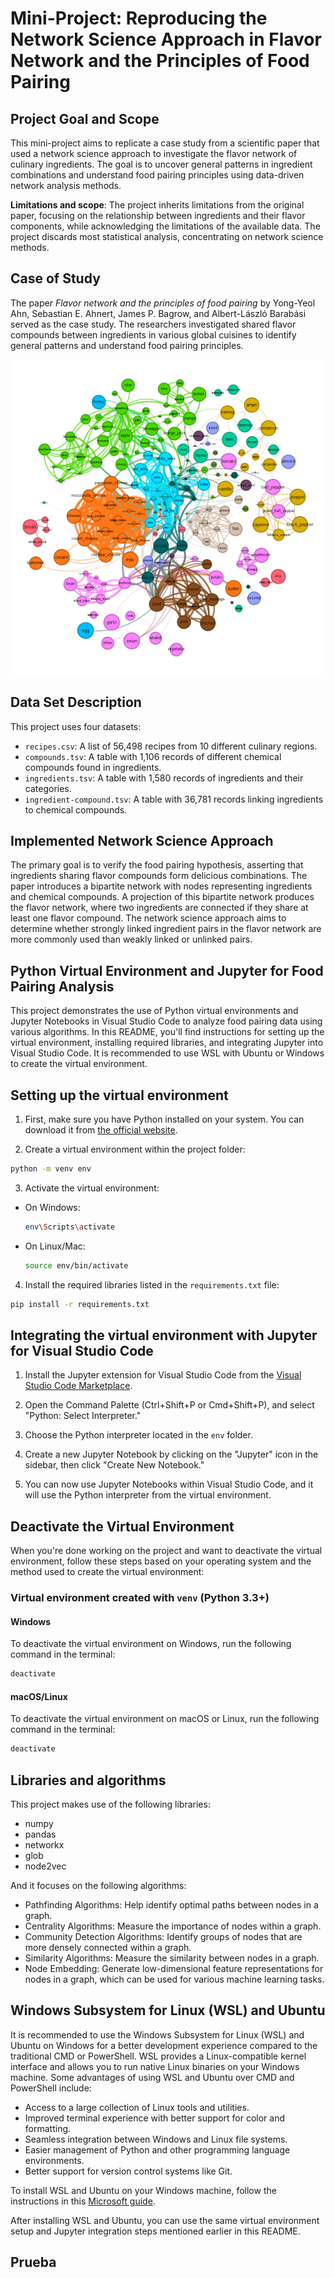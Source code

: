 # Mini-Project: Reproducing the Network Science Approach in Flavor Network and the Principles of Food Pairing

## Project Goal and Scope

This mini-project aims to replicate a case study from a scientific paper that used a network science approach to investigate the flavor network of culinary ingredients. The goal is to uncover general patterns in ingredient combinations and understand food pairing principles using data-driven network analysis methods.

**Limitations and scope**: The project inherits limitations from the original paper, focusing on the relationship between ingredients and their flavor components, while acknowledging the limitations of the available data. The project discards most statistical analysis, concentrating on network science methods.

## Case of Study

The paper _Flavor network and the principles of food pairing_ by Yong-Yeol Ahn, Sebastian E. Ahnert, James P. Bagrow, and Albert-László Barabási served as the case study. The researchers investigated shared flavor compounds between ingredients in various global cuisines to identify general patterns and understand food pairing principles.

![Example Image](example-image.png)

## Data Set Description

This project uses four datasets:

- `recipes.csv`: A list of 56,498 recipes from 10 different culinary regions.
- `compounds.tsv`: A table with 1,106 records of different chemical compounds found in ingredients.
- `ingredients.tsv`: A table with 1,580 records of ingredients and their categories.
- `ingredient-compound.tsv`: A table with 36,781 records linking ingredients to chemical compounds.

## Implemented Network Science Approach

The primary goal is to verify the food pairing hypothesis, asserting that ingredients sharing flavor compounds form delicious combinations. The paper introduces a bipartite network with nodes representing ingredients and chemical compounds. A projection of this bipartite network produces the flavor network, where two ingredients are connected if they share at least one flavor compound. The network science approach aims to determine whether strongly linked ingredient pairs in the flavor network are more commonly used than weakly linked or unlinked pairs.


## Python Virtual Environment and Jupyter for Food Pairing Analysis

This project demonstrates the use of Python virtual environments and Jupyter Notebooks in Visual Studio Code to analyze food pairing data using various algorithms. In this README, you'll find instructions for setting up the virtual environment, installing required libraries, and integrating Jupyter into Visual Studio Code. It is recommended to use WSL with Ubuntu or Windows to create the virtual environment.



## Setting up the virtual environment

1. First, make sure you have Python installed on your system. You can download it from [the official website](https://www.python.org/downloads/).

2. Create a virtual environment within the project folder:

```sh
python -m venv env

```

3. Activate the virtual environment:

- On Windows:
  ```sh
  env\Scripts\activate
  ```

- On Linux/Mac:
  ```sh
  source env/bin/activate

  ```

4. Install the required libraries listed in the `requirements.txt` file:

```sh
pip install -r requirements.txt

```

## Integrating the virtual environment with Jupyter for Visual Studio Code

1. Install the Jupyter extension for Visual Studio Code from the [Visual Studio Code Marketplace](https://marketplace.visualstudio.com/items?itemName=ms-toolsai.jupyter).

2. Open the Command Palette (Ctrl+Shift+P or Cmd+Shift+P), and select "Python: Select Interpreter."

3. Choose the Python interpreter located in the `env` folder.

4. Create a new Jupyter Notebook by clicking on the "Jupyter" icon in the sidebar, then click "Create New Notebook."

5. You can now use Jupyter Notebooks within Visual Studio Code, and it will use the Python interpreter from the virtual environment.

## Deactivate the Virtual Environment

When you're done working on the project and want to deactivate the virtual environment, follow these steps based on your operating system and the method used to create the virtual environment:

### Virtual environment created with `venv` (Python 3.3+)

#### Windows

To deactivate the virtual environment on Windows, run the following command in the terminal:

```cmd
deactivate
```
#### macOS/Linux
To deactivate the virtual environment on macOS or Linux, run the following command in the terminal:

 ```sh
deactivate
```

## Libraries and algorithms

This project makes use of the following libraries:

- numpy
- pandas
- networkx
- glob
- node2vec

And it focuses on the following algorithms:

- Pathfinding Algorithms: Help identify optimal paths between nodes in a graph.
- Centrality Algorithms: Measure the importance of nodes within a graph.
- Community Detection Algorithms: Identify groups of nodes that are more densely connected within a graph.
- Similarity Algorithms: Measure the similarity between nodes in a graph.
- Node Embedding: Generate low-dimensional feature representations for nodes in a graph, which can be used for various machine learning tasks.

## Windows Subsystem for Linux (WSL) and Ubuntu

It is recommended to use the Windows Subsystem for Linux (WSL) and Ubuntu on Windows for a better development experience compared to the traditional CMD or PowerShell. WSL provides a Linux-compatible kernel interface and allows you to run native Linux binaries on your Windows machine. Some advantages of using WSL and Ubuntu over CMD and PowerShell include:

- Access to a large collection of Linux tools and utilities.
- Improved terminal experience with better support for color and formatting.
- Seamless integration between Windows and Linux file systems.
- Easier management of Python and other programming language environments.
- Better support for version control systems like Git.

To install WSL and Ubuntu on your Windows machine, follow the instructions in this [Microsoft guide](https://docs.microsoft.com/en-us/windows/wsl/install).

After installing WSL and Ubuntu, you can use the same virtual environment setup and Jupyter integration steps mentioned earlier in this README.

## Prueba
